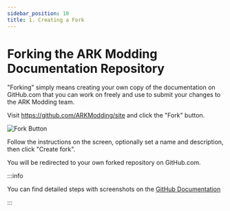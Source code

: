 ```yaml
---
sidebar_position: 10
title: 1. Creating a Fork
---
```


# Forking the ARK Modding Documentation Repository

"Forking" simply means creating your own copy of the documentation on GitHub.com that you can work on freely and use to submit your changes to the ARK Modding team.

Visit https://github.com/ARKModding/site and click the "Fork" button. 

![Fork Button](/img/docs/contrib/fork.png)

Follow the instructions on the screen, optionally set a name and description, then click "Create fork".

You will be redirected to your own forked repository on GitHub.com.

:::info

You can find detailed steps with screenshots on the [GitHub Documentation](https://docs.github.com/en/get-started/quickstart/fork-a-repo?tool=webui#forking-a-repository)

:::
